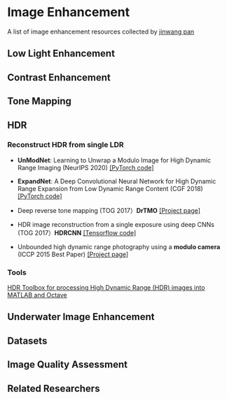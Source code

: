 # Image Enhancement

A list of image enhancement resources collected by [jinwang pan](https://github.com/eeerpjw)


## Low Light Enhancement


## Contrast Enhancement


## Tone Mapping

## HDR 

### Reconstruct HDR from single LDR

- **UnModNet**: Learning to Unwrap a Modulo Image for High Dynamic Range Imaging (NeurIPS 2020) [[PyTorch code]](https://github.com/fourson/UnModNet)

- **ExpandNet**: A Deep Convolutional Neural Network for High Dynamic Range Expansion from Low Dynamic Range Content (CGF 2018) [[PyTorch code]](https://github.com/dmarnerides/hdr-expandnet)

- Deep reverse tone mapping (TOG 2017）**DrTMO** [[Project page]](http://www.cgg.cs.tsukuba.ac.jp/~endo/projects/DrTMO/)

- HDR image reconstruction from a single exposure using deep CNNs (TOG 2017）**HDRCNN** [[Tensorflow code]](https://github.com/gabrieleilertsen/hdrcnn)

- Unbounded high dynamic range photography using a **modulo camera** (ICCP 2015 Best Paper) [[Project page]](https://web.media.mit.edu/~hangzhao/modulo.html)

### Tools

[HDR Toolbox for processing High Dynamic Range (HDR) images into MATLAB and Octave](https://github.com/banterle/HDR_Toolbox)

## Underwater Image Enhancement


## Datasets


## Image Quality Assessment


## Related Researchers






